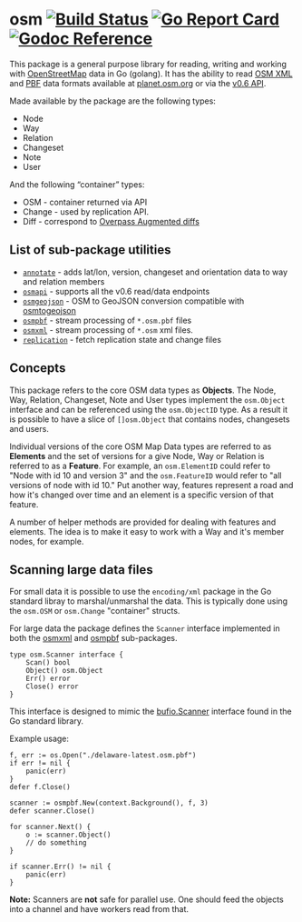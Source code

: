 osm [![Build Status](https://travis-ci.org/paulmach/osm.svg?branch=master)](https://travis-ci.org/paulmach/osm) [![Go Report Card](https://goreportcard.com/badge/github.com/paulmach/osm)](https://goreportcard.com/report/github.com/paulmach/osm) [![Godoc Reference](https://godoc.org/github.com/paulmach/osm?status.svg)](https://godoc.org/github.com/paulmach/osm)
=====

This package is a general purpose library for reading, writing and working
with [OpenStreetMap](https://osm.org) data in Go (golang). It has the ability to
read [OSM XML](https://wiki.openstreetmap.org/wiki/OSM_XML) and
[PBF](https://wiki.openstreetmap.org/wiki/PBF_Format) data formats available at
[planet.osm.org](https://planet.osm.org/) or via the
[v0.6 API](https://wiki.openstreetmap.org/wiki/API_v0.6).


Made available by the package are the following types:

* Node
* Way
* Relation
* Changeset
* Note
* User

And the following “container” types:

* OSM - container returned via API
* Change - used by replication API.
* Diff - correspond to [Overpass Augmented diffs](https://wiki.openstreetmap.org/wiki/Overpass_API/Augmented_Diffs)

## List of sub-package utilities

* [`annotate`](annotate) - adds lat/lon, version, changeset and orientation data to way and relation members
* [`osmapi`](osmapi) - supports all the v0.6 read/data endpoints
* [`osmgeojson`](osmgeojson) - OSM to GeoJSON conversion compatible with [osmtogeojson](https://github.com/tyrasd/osmtogeojson)
* [`osmpbf`](osmpbf) - stream processing of `*.osm.pbf` files
* [`osmxml`](osmxml) - stream processing of `*.osm` xml files.
* [`replication`](replication) - fetch replication state and change files

## Concepts

This package refers to the core OSM data types as **Objects**. The Node, Way,
Relation, Changeset, Note and User types implement the `osm.Object` interface
and can be referenced using the `osm.ObjectID` type. As a result it is possible
to have a slice of `[]osm.Object` that contains nodes, changesets and users.

Individual versions of the core OSM Map Data types are referred to as **Elements**
and the set of versions for a give Node, Way or Relation is referred to as a
**Feature**. For example, an `osm.ElementID` could refer to "Node with id 10 and
version 3" and the `osm.FeatureID` would refer to "all versions of node with id 10."
Put another way, features represent a road and how it's changed over time and an
element is a specific version of that feature.

A number of helper methods are provided for dealing with features and elements.
The idea is to make it easy to work with a Way and it's member nodes, for example.

## Scanning large data files

For small data it is possible to use the `encoding/xml` package in the
Go standard libray to marshal/unmarshal the data. This is typically done using the
`osm.OSM` or `osm.Change` "container" structs.

For large data the package defines the `Scanner` interface implemented in both the [osmxml](osmxml)
and [osmpbf](osmpbf) sub-packages.

	type osm.Scanner interface {
		Scan() bool
		Object() osm.Object
		Err() error
		Close() error
	}

This interface is designed to mimic the [bufio.Scanner](https://golang.org/pkg/bufio/#Scanner)
interface found in the Go standard library.

Example usage:

	f, err := os.Open("./delaware-latest.osm.pbf")
	if err != nil {
		panic(err)
	}
	defer f.Close()

	scanner := osmpbf.New(context.Background(), f, 3)
	defer scanner.Close()

	for scanner.Next() {
		o := scanner.Object()
		// do something
	}

	if scanner.Err() != nil {
		panic(err)
	}

**Note:** Scanners are **not** safe for parallel use. One should feed the
objects into a channel and have workers read from that.
